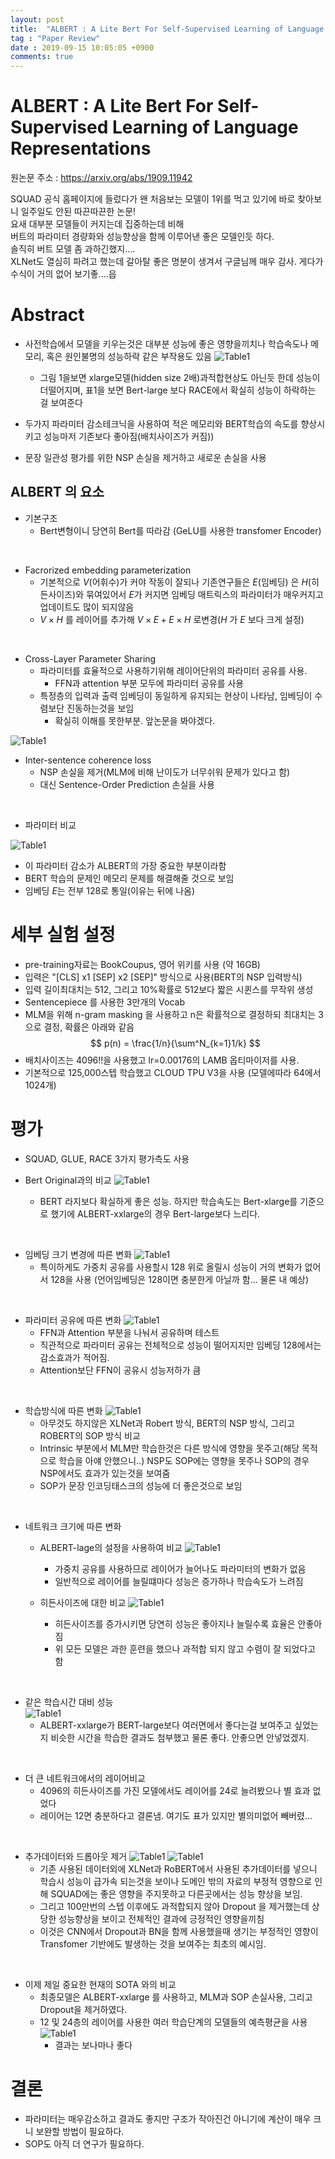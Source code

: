 ```yaml
---
layout: post
title:  "ALBERT : A Lite Bert For Self-Supervised Learning of Language Representations"
tag : "Paper Review"
date : 2019-09-15 10:05:05 +0900
comments: true
---
```


# ALBERT : A Lite Bert For Self-Supervised Learning of Language Representations

원논문 주소 : https://arxiv.org/abs/1909.11942

SQUAD 공식 홈페이지에 들렀다가 왠 처음보는 모델이 1위를 먹고 있기에 바로 찾아보니 일주일도 안된 따끈따끈한 논문!  
요새 대부분 모델들이 커지는데 집중하는데 비해  
버트의 파라미터 경량화와 성능향상을 함께 이루어낸 좋은 모델인듯 하다.  
솔직히 버트 모델 좀 과하긴했지....  
XLNet도 열심히 파려고 했는데 갈아탈 좋은 명분이 생겨서 구글님께 매우 감사. 게다가 수식이 거의 없어 보기좋....읍

# Abstract

- 사전학습에서 모델을 키우는것은 대부분 성능에 좋은 영향을끼치나 학습속도나 메모리, 혹은 원인불명의 성능하락 같은 부작용도 있음
![Table1](/assets/post/191002-1.png)
  - 그림 1을보면 xlarge모델(hidden size 2배)과적합현상도 아닌듯 한데 성능이 더떨어지며, 표1을 보면 Bert-large 보다 RACE에서 확실히 성능이 하락하는 걸 보여준다

- 두가지 파라미터 감소테크닉을 사용하여 적은 메모리와 BERT학습의 속도를 향상시키고 성능마저 기존보다 좋아짐(배치사이즈가 커짐))
- 문장 일관성 평가를 위한 NSP 손실을 제거하고 새로운 손실을 사용



## ALBERT 의 요소
- 기본구조
  - Bert변형이니 당연히 Bert를 따라감 (GeLU를 사용한 transfomer Encoder)

<br>


- Facrorized embedding parameterization
  - 기본적으로 $V$(어휘수)가 커야 작동이 잘되나 기존연구들은 $E$(임베딩) 은 $H$(히든사이즈)와 묶여있어서  $E$가 커지면 임베딩 매트릭스의 파라미터가 매우커지고 업데이트도 많이 되지않음
  - $V \times H$ 를 레이어를 추가해  $V \times E + E \times H$ 로변경($H$ 가 $E$ 보다 크게 설정)

<br>


- Cross-Layer Parameter Sharing
  - 파라미터를 효율적으로 사용하기위해 레이어단위의 파라미터 공유를 사용.
    - FFN과 attention 부분 모두에 파라미터 공유를 사용
  - 특정층의 입력과 출력 임베딩이 동일하게 유지되는 현상이 나타남, 임베딩이 수렴보단 진동하는것을 보임
    - 확실히 이해를 못한부분. 앞논문을 봐야겠다.
    
![Table1](/assets/post/191002-2.png)

- Inter-sentence coherence loss 
  - NSP 손실을 제거(MLM에 비해 난이도가 너무쉬워 문제가 있다고 함)
  - 대신 Sentence-Order Prediction 손실을 사용

<br>


- 파라미터 비교

![Table1](/assets/post/191002-3.png)
  - 이 파라미터 감소가 ALBERT의 가장 중요한 부분이라함
  - BERT 학습의 문제인 메모리 문제를 해결해줄 것으로 보임
  - 임베딩 $E$는 전부 128로 통일(이유는 뒤에 나옴)
  

# 세부 실험 설정
- pre-training자료는 BookCoupus, 영어 위키를 사용 (약 16GB)
- 입력은 "[CLS] x1 [SEP] x2 [SEP]" 방식으로 사용(BERT의 NSP 입력방식)
- 입력 길이최대치는 512, 그리고 10%확률로 512보다 짧은 시퀸스를 무작위 생성
- Sentencepiece 를 사용한 3만개의 Vocab
- MLM을 위해 n-gram masking 을 사용하고 n은 확률적으로 결정하되 최대치는 3으로 결정, 확률은 아래와 같음  
$$
p(n) = \frac{1/n}{\sum^N_{k=1}1/k}
$$
- 배치사이즈는 4096!!을 사용했고 lr=0.00176의 LAMB 옵티마이저를 사용.
- 기본적으로 125,000스텝 학습했고 CLOUD TPU V3을 사용 (모델에따라 64에서 1024개)

# 평가
- SQUAD, GLUE, RACE 3가지 평가측도 사용

- Bert Original과의 비교
![Table1](/assets/post/191002-4.png)
  - BERT 라지보다 확실하게 좋은 성능. 하지만 학습속도는 Bert-xlarge를 기준으로 했기에 ALBERT-xxlarge의 경우 Bert-large보다 느리다. 

<br>


- 임베딩 크기 변경에 따른 변화
![Table1](/assets/post/191002-5.png)
  - 특이하게도 가중치 공유를 사용할시 128 위로 올릴시 성능이 거의 변화가 없어서 128을 사용 (언어임베딩은 128이면 충분한게 아닐까 함... 물론 내 예상)

<br>


- 파라미터 공유에 따른 변화
![Table1](/assets/post/191002-7.png)
  - FFN과 Attention 부분을 나눠서 공유하며 테스트
  - 직관적으로 파라미터 공유는 전체적으로 성능이 떨어지지만 임베딩 128에서는 감소효과가 적어짐. 
  - Attention보단 FFN이 공유시 성능저하가 큼

<br>


- 학습방식에 따른 변화
![Table1](/assets/post/191002-8.png)
  - 아무것도 하지않은 XLNet과 Robert 방식, BERT의 NSP 방식, 그리고 ROBERT의 SOP 방식 비교
  - Intrinsic 부분에서 MLM만 학습한것은 다른 방식에 영향을 못주고(해당 목적으로 학습을 아얘 안했으니..) NSP도 SOP에는 영향을 못주나 SOP의 경우 NSP에서도 효과가 있는것을 보여줌
  - SOP가 문장 인코딩태스크의 성능에 더 좋은것으로 보임

<br>


- 네트워크 크기에 따른 변화
  - ALBERT-lage의 설정을 사용하여 비교
![Table1](/assets/post/191002-9.png)
    - 가중치 공유를 사용하므로 레이어가 늘어나도 파라미터의 변화가 없음
    - 일반적으로 레이어를 늘릴떄마다 성능은 증가하나 학습속도가 느려짐


  - 히든사이즈에 대한 비교
![Table1](/assets/post/191002-10.png)
    - 히든사이즈를 증가시키면 당연히 성능은 좋아지나 늘릴수록 효율은 안좋아짐
    - 위 모든 모델은 과한 훈련을 했으나 과적합 되지 않고 수렴이 잘 되었다고 함

<br>

- 같은 학습시간 대비 성능  
![Table1](/assets/post/191002-11.png)
  - ALBERT-xxlarge가 BERT-large보다 여러면에서 좋다는걸 보여주고 싶었는지 비슷한 시간을 학습한 결과도 첨부했고 물론 좋다. 안좋으면 안넣었겠지.

<br>

- 더 큰 네트워크에서의 레이어비교
  - 4096의 히든사이즈를 가진 모델에서도 레이어를 24로 늘려봤으나 별 효과 없었다
  - 레이어는 12면 충분하다고 결론냄. 여기도 표가 있지만 별의미없어 빼버렸...

<br>

- 추가데이터와 드롭아웃 제거
![Table1](/assets/post/191002-12.png)
![Table1](/assets/post/191002-13.png)
  - 기존 사용된 데이터외에 XLNet과 RoBERT에서 사용된 추가데이터를 넣으니 학습시 성능이 급가속 되는것을 보이나 도메인 밖의 자료의 부정적 영향으로 인해 SQUAD에는 좋은 영향을 주지못하고 다른곳에서는 성능 향상을 보임.
  - 그리고 100만번의 스텝 이후에도 과적합되지 않아 Dropout 을 제거했는데 상당한 성능향상을 보이고 전체적인 결과에 긍정적인 영향을끼침
  - 이것은 CNN에서 Dropout과 BN을 함께 사용했을때 생기는 부정적인 영향이 Transfomer 기반에도 발생하는 것을 보여주는 최초의 예시임.

<br>

- 이제 제일 중요한 현재의 SOTA 와의 비교
  - 최종모델은 ALBERT-xxlarge 를 사용하고, MLM과 SOP 손실사용, 그리고 Dropout을 제거하였다.
  - 12 및 24층의 레이어를 사용한 여러 학습단계의 모델들의 예측평균을 사용
![Table1](/assets/post/191002-14.png)
    - 결과는 보나마나 좋다


# 결론
- 파라미터는 매우감소하고 결과도 좋지만 구조가 작아진건 아니기에 계산이 매우 크니 보완할 방법이 필요하다.
- SOP도 아직 더 연구가 필요하다.